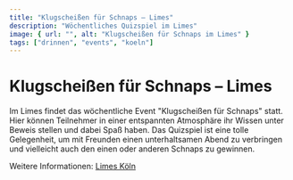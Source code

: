 ```yaml
---
title: "Klugscheißen für Schnaps – Limes"
description: "Wöchentliches Quizspiel im Limes"
image: { url: "", alt: "Klugscheißen für Schnaps im Limes" }
tags: ["drinnen", "events", "koeln"]
---
```


# Klugscheißen für Schnaps – Limes

Im Limes findet das wöchentliche Event "Klugscheißen für Schnaps" statt. Hier können Teilnehmer in einer entspannten Atmosphäre ihr Wissen unter Beweis stellen und dabei Spaß haben. Das Quizspiel ist eine tolle Gelegenheit, um mit Freunden einen unterhaltsamen Abend zu verbringen und vielleicht auch den einen oder anderen Schnaps zu gewinnen.

Weitere Informationen: [Limes Köln](https://www.example.com/)
